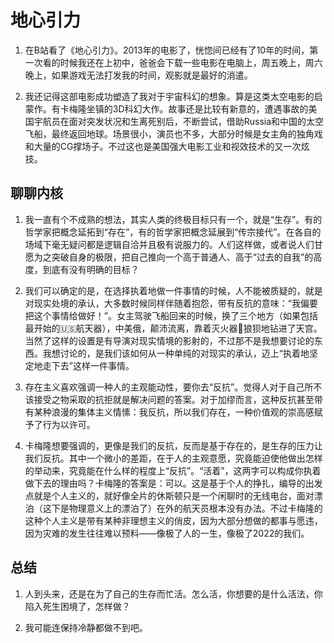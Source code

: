 # 地心引力


1. 在B站看了《地心引力》。2013年的电影了，恍惚间已经有了10年的时间，第一次看的时候我还在上初中，爸爸会下载一些电影在电脑上，周五晚上，周六晚上，如果游戏无法打发我的时间，观影就是最好的消遣。

2. 我还记得这部电影成功塑造了我对于宇宙科幻的想象。算是这类太空电影的启蒙作。有卡梅隆坐镇的3D科幻大作。故事还是比较有新意的，遭遇事故的美国宇航员在面对突发状况和生离死别后，不断尝试，借助Russia和中国的太空飞船，最终返回地球。场景很小，演员也不多，大部分时候是女主角的独角戏和大量的CG撑场子。不过这也是美国强大电影工业和视效技术的又一次炫技。

## 聊聊内核

1. 我一直有个不成熟的想法，其实人类的终极目标只有一个，就是“生存”。有的哲学家把概念延拓到“存在”，有的哲学家把概念延展到“传宗接代”。在各自的场域下毫无疑问都是逻辑自洽并且极有说服力的。人们这样做，或者说人们甘愿为之突破自身的极限，把自己推向一个高于普通人、高于“过去的自我”的高度，到底有没有明确的目标？

2. 我们可以确定的是，在选择执着地做一件事情的时候，人不能被质疑的，就是对现实处境的承认，大多数时候同样伴随着抱怨，带有反抗的意味：“我偏要把这个事情给做好！”。女主驾驶飞船回来的时候，换了三个地方（如果包括最开始的🇺🇸航天器），中美俄，颠沛流离，靠着灭火器🧯狼狈地钻进了天宫。当然了这样的设置是有导演对现实情境的影射的，不过那不是我想要讨论的东西。我想讨论的，是我们该如何从一种单纯的对现实的承认，迈上“执着地坚定地走下去”这样一件事情。

3. 存在主义喜欢强调一种人的主观能动性，要你去“反抗”。觉得人对于自己所不该接受之物采取的抗拒就是解决问题的答案。对于加缪而言，这种反抗甚至带有某种浪漫的集体主义情愫：我反抗，所以我们存在，一种价值观的崇高感赋予了行为以许可。

4. 卡梅隆想要强调的，更像是我们的反抗，反而是基于存在的，是生存的压力让我们反抗。其中一个微小的差距，在于人的主观意愿，究竟能迫使他做出怎样的举动来，究竟能在什么样的程度上“反抗”。“活着”，这两字可以构成你执着做下去的理由吗？卡梅隆的答案是：可以。这是基于个人的挣扎，编导的出发点就是个人主义的，就好像全片的休斯顿只是一个闲聊时的无线电台，面对漂泊（这下是物理意义上的漂泊了）在外的航天员根本没有办法。不过卡梅隆的这种个人主义是带有某种非理想主义的俏皮，因为大部分想做的都事与愿违，因为灾难的发生往往难以预料——像极了人的一生，像极了2022的我们。


## 总结

1. 人到头来，还是在为了自己的生存而忙活。怎么活，你想要的是什么活法，你陷入死生困境了，怎样做？

2. 我可能连保持冷静都做不到吧。



